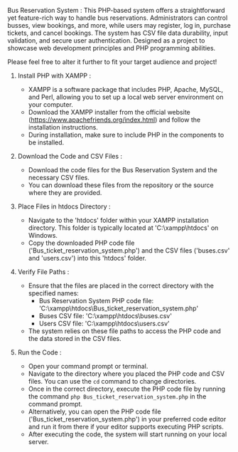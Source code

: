 Bus Reservation System :  This PHP-based system offers a straightforward yet feature-rich way to handle bus reservations. Administrators can control busses, view bookings, and more, while users may register, log in, purchase tickets, and cancel bookings. The system has CSV file data durability, input validation, and secure user authentication. Designed as a project to showcase web development principles and PHP programming abilities.

Please feel free to alter it further to fit your target audience and project!

1. Install PHP with XAMPP :
   - XAMPP is a software package that includes PHP, Apache, MySQL, and Perl, allowing you to set up a local web server environment on your computer.
   - Download the XAMPP installer from the official website (https://www.apachefriends.org/index.html) and follow the installation instructions.
   - During installation, make sure to include PHP in the components to be installed.

2. Download the Code and CSV Files :
   - Download the code files for the Bus Reservation System and the necessary CSV files.
   - You can download these files from the repository or the source where they are provided.

3. Place Files in htdocs Directory :
   - Navigate to the 'htdocs' folder within your XAMPP installation directory. This folder is typically located at 'C:\xampp\htdocs' on Windows.
   - Copy the downloaded PHP code file ('Bus_ticket_reservation_system.php') and the CSV files ('buses.csv' and 'users.csv') into this 'htdocs' folder.

4. Verify File Paths :
   - Ensure that the files are placed in the correct directory with the specified names:
     - Bus Reservation System PHP code file: 'C:\xampp\htdocs\Bus_ticket_reservation_system.php'
     - Buses CSV file: 'C:\xampp\htdocs\buses.csv'
     - Users CSV file: 'C:\xampp\htdocs\users.csv'
   - The system relies on these file paths to access the PHP code and the data stored in the CSV files.

5. Run the Code :
   - Open your command prompt or terminal.
   - Navigate to the directory where you placed the PHP code and CSV files. You can use the `cd` command to change directories.
   - Once in the correct directory, execute the PHP code file by running the command `php Bus_ticket_reservation_system.php` in the command prompt.
   - Alternatively, you can open the PHP code file ('Bus_ticket_reservation_system.php') in your preferred code editor and run it from there if your editor supports executing PHP scripts.
   - After executing the code, the system will start running on your local server.

